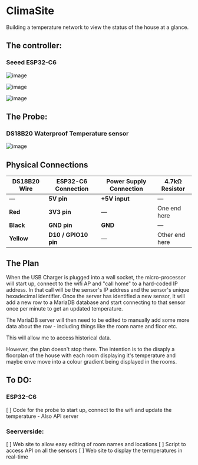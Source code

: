 # ClimaSite
Building a temperature network to view the status of the house at a glance.


## The controller:

### Seeed ESP32-C6

![image](https://github.com/user-attachments/assets/e8d951df-8d4a-44dd-a488-af3d2030030b)

![image](https://github.com/user-attachments/assets/032e0e83-2637-41fe-9aa3-2b1b53b858fe)

![image](https://github.com/user-attachments/assets/516f22a8-61ab-40cb-93ee-9342d2b8df12)


## The Probe:

### DS18B20 Waterproof Temperature sensor

![image](https://github.com/user-attachments/assets/e8cadad7-a3e1-4a98-bbe0-c2164b57896c)


## Physical Connections

| DS18B20 Wire | ESP32-C6 Connection  | Power Supply Connection | 4.7kΩ Resistor |
| ------------ | -------------------- | ----------------------- | -------------- |
| —            | **5V pin**           | **+5V input**           | —              |
| **Red**      | **3V3 pin**          | —                       | One end here   |
| **Black**    | **GND pin**          | **GND**                 | —              |
| **Yellow**   | **D10 / GPIO10 pin** | —                       | Other end here |


## The Plan

When the USB Charger is plugged into a wall socket, the micro-processor will start up, connect to the wifi AP and "call home" to a hard-coded IP address. In that call will be the sensor's IP address and the sensor's unique hexadecimal identifier. Once the server has identified a new sensor, It will add a new row to a MariaDB database and start connecting to that sensor once per minute to get an updated temperature.

The MariaDB server will then need to be edited to manually add some more data about the row - including things like the room name and floor etc.

This will allow me to access historical data.

However, the plan doesn't stop there. The intention is to the disaply a floorplan of the house with each room displaying it's temperature and maybe enve move into a colour gradient being displayed in the rooms.

## To DO:

### ESP32-C6

[ ] Code for the probe to start up, connect to the wifi and update the temperature - Also API server

### Seerverside: 

[ ] Web site to allow easy editing of room names and locations
[ ] Script to access API on all the sensors
[ ] Web site to display the termperatures in real-time
